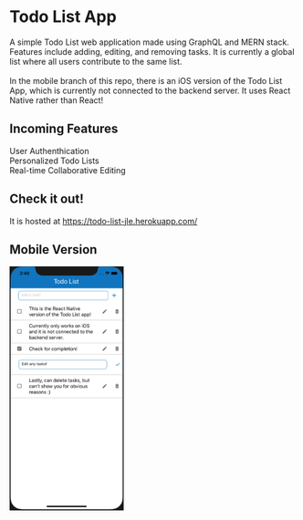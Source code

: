 # Todo List App
A simple Todo List web application made using GraphQL and MERN stack. Features include adding, editing, and removing tasks. It is currently a global list where all users contribute to the same list. <br> <br>
In the mobile branch of this repo, there is an iOS version of the Todo List App, which is currently not connected to the backend server. It uses React Native rather than React! 
## Incoming Features
User Authenthication <br>
Personalized Todo Lists <br>
Real-time Collaborative Editing
## Check it out!
It is hosted at https://todo-list-jle.herokuapp.com/
## Mobile Version <br>
<img src="iOS.png" width="200">
